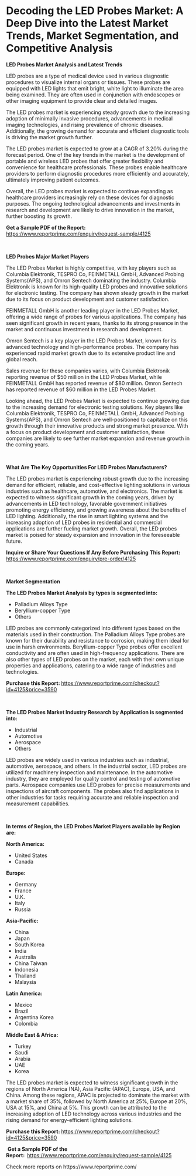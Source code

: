 <p><h1>Decoding the LED Probes Market: A Deep Dive into the Latest Market Trends, Market Segmentation, and Competitive Analysis</h1></p><p><strong>LED Probes Market Analysis and Latest Trends</strong></p>
<p><p>LED probes are a type of medical device used in various diagnostic procedures to visualize internal organs or tissues. These probes are equipped with LED lights that emit bright, white light to illuminate the area being examined. They are often used in conjunction with endoscopes or other imaging equipment to provide clear and detailed images.</p><p>The LED probes market is experiencing steady growth due to the increasing adoption of minimally invasive procedures, advancements in medical imaging technologies, and rising prevalence of chronic diseases. Additionally, the growing demand for accurate and efficient diagnostic tools is driving the market growth further.</p><p>The LED probes market is expected to grow at a CAGR of 3.20% during the forecast period. One of the key trends in the market is the development of portable and wireless LED probes that offer greater flexibility and convenience for healthcare professionals. These probes enable healthcare providers to perform diagnostic procedures more efficiently and accurately, ultimately improving patient outcomes.</p><p>Overall, the LED probes market is expected to continue expanding as healthcare providers increasingly rely on these devices for diagnostic purposes. The ongoing technological advancements and investments in research and development are likely to drive innovation in the market, further boosting its growth.</p></p>
<p><strong>Get a Sample PDF of the Report:&nbsp;</strong> <a href="https://www.reportprime.com/enquiry/request-sample/4125">https://www.reportprime.com/enquiry/request-sample/4125</a></p>
<p>&nbsp;</p>
<p><strong>LED Probes Major Market Players</strong></p>
<p><p>The LED Probes Market is highly competitive, with key players such as Columbia Elektronik, TESPRO Co, FEINMETALL GmbH, Advanced Probing Systems(APS), and Omron Sentech dominating the industry. Columbia Elektronik is known for its high-quality LED probes and innovative solutions for electronic testing. The company has shown steady growth in the market due to its focus on product development and customer satisfaction.</p><p>FEINMETALL GmbH is another leading player in the LED Probes Market, offering a wide range of probes for various applications. The company has seen significant growth in recent years, thanks to its strong presence in the market and continuous investment in research and development.</p><p>Omron Sentech is a key player in the LED Probes Market, known for its advanced technology and high-performance probes. The company has experienced rapid market growth due to its extensive product line and global reach.</p><p>Sales revenue for these companies varies, with Columbia Elektronik reporting revenue of $50 million in the LED Probes Market, while FEINMETALL GmbH has reported revenue of $80 million. Omron Sentech has reported revenue of $60 million in the LED Probes Market.</p><p>Looking ahead, the LED Probes Market is expected to continue growing due to the increasing demand for electronic testing solutions. Key players like Columbia Elektronik, TESPRO Co, FEINMETALL GmbH, Advanced Probing Systems(APS), and Omron Sentech are well-positioned to capitalize on this growth through their innovative products and strong market presence. With a focus on product development and customer satisfaction, these companies are likely to see further market expansion and revenue growth in the coming years.</p></p>
<p>&nbsp;</p>
<p><strong>What Are The Key Opportunities For LED Probes Manufacturers?</strong></p>
<p><p>The LED probes market is experiencing robust growth due to the increasing demand for efficient, reliable, and cost-effective lighting solutions in various industries such as healthcare, automotive, and electronics. The market is expected to witness significant growth in the coming years, driven by advancements in LED technology, favorable government initiatives promoting energy efficiency, and growing awareness about the benefits of LED lighting. Additionally, the rise in smart lighting systems and the increasing adoption of LED probes in residential and commercial applications are further fueling market growth. Overall, the LED probes market is poised for steady expansion and innovation in the foreseeable future.</p></p>
<p><strong>Inquire or Share Your Questions If Any Before Purchasing This Report:</strong> <a href="https://www.reportprime.com/enquiry/pre-order/4125">https://www.reportprime.com/enquiry/pre-order/4125</a></p>
<p>&nbsp;</p>
<p><strong>Market Segmentation</strong></p>
<p><strong>The LED Probes Market Analysis by types is segmented into:</strong></p>
<p><ul><li>Palladium Alloys Type</li><li>Beryllium-copper Type</li><li>Others</li></ul></p>
<p><p>LED probes are commonly categorized into different types based on the materials used in their construction. The Palladium Alloys Type probes are known for their durability and resistance to corrosion, making them ideal for use in harsh environments. Beryllium-copper Type probes offer excellent conductivity and are often used in high-frequency applications. There are also other types of LED probes on the market, each with their own unique properties and applications, catering to a wide range of industries and technologies.</p></p>
<p><strong>Purchase this Report:&nbsp;</strong><a href="https://www.reportprime.com/checkout?id=4125&price=3590">https://www.reportprime.com/checkout?id=4125&price=3590</a></p>
<p>&nbsp;</p>
<p><strong>The LED Probes Market Industry Research by Application is segmented into:</strong></p>
<p><ul><li>Industrial</li><li>Automotive</li><li>Aerospace</li><li>Others</li></ul></p>
<p><p>LED probes are widely used in various industries such as industrial, automotive, aerospace, and others. In the industrial sector, LED probes are utilized for machinery inspection and maintenance. In the automotive industry, they are employed for quality control and testing of automotive parts. Aerospace companies use LED probes for precise measurements and inspections of aircraft components. The probes also find applications in other industries for tasks requiring accurate and reliable inspection and measurement capabilities.</p></p>
<p>&nbsp;</p>
<p><strong>In terms of Region, the LED Probes Market Players available by Region are:</strong></p>
<p>
    <p> <strong> North America: </strong>
        <ul>
            <li>United States</li>
            <li>Canada</li>
        </ul>
        </p> 
    <p> <strong> Europe: </strong>
        <ul>
            <li>Germany</li>
            <li>France</li>
            <li>U.K.</li>
            <li>Italy</li>
            <li>Russia</li>
        </ul>
        </p> 
    <p> <strong> Asia-Pacific: </strong>
        <ul>
            <li>China</li>
            <li>Japan</li>
            <li>South Korea</li>
            <li>India</li>
            <li>Australia</li>
            <li>China Taiwan</li>
            <li>Indonesia</li>
            <li>Thailand</li>
            <li>Malaysia</li>
        </ul>
        </p> 
    <p> <strong> Latin America: </strong>
        <ul>
            <li>Mexico</li>
            <li>Brazil</li>
            <li>Argentina Korea</li>
            <li>Colombia</li>
        </ul>
        </p> 
    <p> <strong> Middle East & Africa: </strong>
        <ul>
            <li>Turkey</li>
            <li>Saudi</li>
            <li>Arabia</li>
            <li>UAE</li>
            <li>Korea</li>
        </ul>
    </p>
    </p>
<p><p>The LED probes market is expected to witness significant growth in the regions of North America (NA), Asia Pacific (APAC), Europe, USA, and China. Among these regions, APAC is projected to dominate the market with a market share of 35%, followed by North America at 25%, Europe at 20%, USA at 15%, and China at 5%. This growth can be attributed to the increasing adoption of LED technology across various industries and the rising demand for energy-efficient lighting solutions.</p></p>
<p><strong>Purchase this Report: </strong><a href="https://www.reportprime.com/checkout?id=4125&price=3590">https://www.reportprime.com/checkout?id=4125&price=3590</a></p>
<p>&nbsp;<strong>Get a Sample PDF of the Report:&nbsp;&nbsp;</strong><a href="https://www.reportprime.com/enquiry/request-sample/4125">https://www.reportprime.com/enquiry/request-sample/4125</a></p>
<p><strong></strong></p>
<p>Check more reports on https://www.reportprime.com/</p>